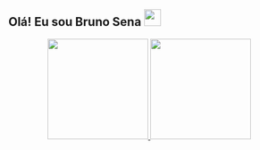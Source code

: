 ## Olá! Eu sou Bruno Sena <img src="https://raw.githubusercontent.com/MartinHeinz/MartinHeinz/master/wave.gif" width="30px">
<div align="center">
  <a href="https://github.com/Bruninho-ss1">
  <img height="180em" src="https://github-readme-stats.vercel.app/api?username=Bruninho-ss1&show_icons=true&theme=react&bg_color=0D1117&include_all_commits=true&count_private=true"/>
  <img height="180em" src="https://github-readme-stats.vercel.app/api/top-langs/?username=Bruninho-ss1&layout=compact&langs_count=7&theme=react&bg_color=0D1117"/></div>
  
  
 
